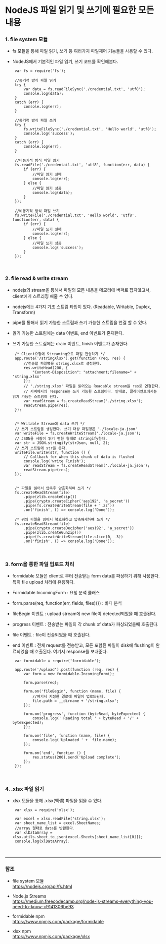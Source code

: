 # NodeJS 파일 읽기 및 쓰기에 필요한 모든 내용

### 1. file system 모듈

 - fs 모듈을 통해 파일 읽기, 쓰기 등 여러가지 파일제어 기능들을 사용할 수 있다.
 
 - NodeJS에서 기본적인 파일 읽기, 쓰기 코드를 확인해본다.
     
        var fs = require('fs');
        
        //동기적 방식 파일 읽기
        try {
            var data = fs.readFileSync('./credential.txt', 'utf8');
            console.log(data);
        } 
        catch (err) {
            console.log(err);
        }
        
        //동기적 방식 파일 쓰기
        try {
            fs.writeFileSync('./credential.txt', 'Hello world', 'utf8');
            console.log('success');
        }
        catch (err) {
            console.log(err);
        }
        
        //비동기적 방식 파일 읽기
        fs.readFile('./credentail.txt', 'utf8', function(err, data) {
            if (err) {
                //파일 읽기 실패
                console.log(err);
            } else {
                //파일 읽기 성공
                console.log(data);
            }
        });
        
        //비동기적 방식 파일 쓰기
        fs.writeFile('./credential.txt', 'Hello world', 'utf8', function(err, data) {
            if (err) {
                //파일 쓰기 실패
                console.log(err);
            } else {
                //파일 쓰기 성공
                console.log('success');   
            }
        });
<br>
        
### 2. file read & write stream

 - nodejs의 stream을 통해서 파일의 모든 내용을 메모리에 버퍼로 잡지않고서, client에게 스트리밍 해줄 수 있다.
 - nodejs에는 4가지 기초 스트림 타입이 있다. (Readable, Writable, Duplex, Transform)
 - pipe를 통해서 읽기 가능한 스트림과 쓰기 가능한 스트림을 연결 할 수 있다.
 - 읽기 가능한 스트림에는 data 이벤트, end 이벤트가 존재한다.
 - 쓰기 가능한 스트림에는 drain 이벤트, finish 이벤트가 존재한다.
 
        /* Client요청에 Streaming으로 파일 전송하기 */
        app.route('/stringXlsx').get(function (req, res) {
            //전송할 파일명을 string.xlsx로 설정한다.
            res.writeHead(200, {
                "Content-Disposition": "attachment;filename=" + 'string.xlsx'
            });
            // './string.xlsx' 파일을 읽어오는 Readable stream을 res로 연결한다.
            // 서버에서의 response는 쓰기 가능한 스트림이다. 반대로, 클라이언트에서는 읽기 가능한 스트림이 된다.
            var readStream = fs.createReadStream('./string.xlsx');
            readStream.pipe(res);
        });
    
        
        /* Writable Stream에 data 쓰기 */ 
        // 쓰기 스트림을 생성한다. 쓰기 대상 파일명은 './locale-ja.json'
        var writeFile = fs.createWriteStream('./locale-ja.json');
        // JSON을 사람이 읽기 편한 형태로 stringify한다.
        var str = JSON.stringify(strJson, null, 2);
        // 쓰기 스트림에 str을 쓴다.
        writeFile.write(str, function () {
            // Callback for when this chunk of data is flushed 
            console.log('write Finish');
            var readStream = fs.createReadStream('./locale-ja.json');
            readStream.pipe(res);
        });
        
        
        /* 파일을 읽어서 압축후 암호화하여 쓰기 */ 
        fs.createReadStream(file)
            .pipe(zlib.createGzip())
            .pipe(crypto.createCipher('aes192', 'a_secret'))
            .pipe(fs.createWriteStream(file + '.zz'))
            .on('finish', () => console.log('Done'));
            
        /* 위의 파일을 읽어서 복호화하고 압축해제하여 쓰기 */            
        fs.createReadStream(file)
            .pipe(crypto.createDecipher('aes192', 'a_secret'))
            .pipe(zlib.createGunzip())
            .pipe(fs.createWriteStream(file.slice(0, -3))
            .on('finish', () => console.log('Done'));

<br>

### 3. form을 통한 파일 업로드 처리

 - formidable 모듈은 client로 부터 전송받는 form data를 파싱하기 위해 사용한다. 특히 file upload 처리에 유용하다.
 - Formidable.IncomingForm : 요청 분석 클래스
 - form.parse(req, function(err, fields, files){}) : 바디 분석
 - fileBegin 이벤트 : upload stream에 new file이 detected되었을 때 호출된다.
 - progress 이벤트 : 전송받는 파일의 각 chunk of data가 파싱되었을때 호출된다.
 - file 이벤트 : file이 전송되었을 때 호출된다.
 - end 이벤트 : 전체 request를 전송받고, 모든 포함된 파일이 disk에 flushing이 완료되었을 때 호출된다. 여기서 response를 보내준다.

 
        var formidable = require('formidable');
        
        app.route('/upload').post(function (req, res) {
            var form = new formidable.IncomingForm();
    
            form.parse(req);
    
            form.on('fileBegin', function (name, file) {
                //여기서 지정한 경로에 파일이 업로드된다.
                file.path = __dirname + '/string.xlsx';
            });
            
            form.on('progress', function (byteRead, byteExpected) {
                console.log(' Reading total ' + byteRead + '/' + byteExpected);
            });
    
            form.on('file', function (name, file) {
                console.log('Uploaded ' +  file.name);
            });
            
            form.on('end', function () {
                res.status(200).send('Upload complete');
            });
        });

<br>

### 4. .xlsx 파일 읽기

 - xlsx 모듈을 통해 .xlsx(엑셀) 파일을 읽을 수 있다.
 
 
        var xlsx = require('xlsx');
        
        var excel = xlsx.readFile('string.xlsx');
        var sheet_name_list = excel.SheetNames;
        //array 형태로 data를 반환한다.
        var xlDataArray = xlsx.utils.sheet_to_json(excel.Sheets[sheet_name_list[0]]);
        console.log(xlDataArray);

<br>

***

### 참조

   - file system 모듈
    <br>
    <https://nodejs.org/api/fs.html>

   - Node.js Streams
    <br>
    <https://medium.freecodecamp.org/node-js-streams-everything-you-need-to-know-c9141306be93>

   - formidable npm
    <br>
    <https://www.npmjs.com/package/formidable>

   - xlsx npm
    <br>
    <https://www.npmjs.com/package/xlsx>